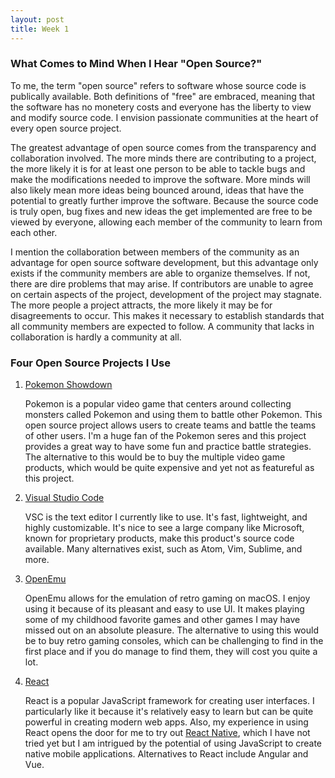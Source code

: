 ```yaml
---
layout: post
title: Week 1
---
```



### What Comes to Mind When I Hear "Open Source?"
To me, the term "open source" refers to software whose source code is publically available. Both definitions of "free" are embraced, meaning that the software has no monetery costs and everyone has the liberty to view and modify source code. I envision passionate communities at the heart of every open source project.

The greatest advantage of open source comes from the transparency and collaboration involved. The more minds there are contributing to a project, the more likely it is for at least one person to be able to tackle bugs and make the modifications needed to improve the software. More minds will also likely mean more ideas being bounced around, ideas that have the potential to greatly further improve the software. Because the source code is truly open, bug fixes and new ideas the get implemented are free to be viewed by everyone, allowing each member of the community to learn from each other.

I mention the collaboration between members of the community as an advantage for open source software development, but this advantage only exists if the community members are able to organize themselves. If not, there are dire problems that may arise. If contributors are unable to agree on certain aspects of the project, development of the project may stagnate. The more people a project attracts, the more likely it may be for disagreements to occur. This makes it necessary to establish standards that all community members are expected to follow. A community that lacks in collaboration is hardly a community at all.

### Four Open Source Projects I Use
1. [Pokemon Showdown](https://github.com/Zarel/Pokemon-Showdown)

    Pokemon is a popular video game that centers around collecting monsters called Pokemon and using them to battle other Pokemon. This open source project allows users to create teams and battle the teams of other users. I'm a huge fan of the Pokemon seres and this project provides a great way to have some fun and practice battle strategies. The alternative to this would be to buy the multiple video game products, which would be quite expensive and yet not as featureful as this project.
    
2. [Visual Studio Code](https://github.com/Microsoft/vscode)

    VSC is the text editor I currently like to use. It's fast, lightweight, and highly customizable. It's nice to see a large company like Microsoft, known for proprietary products, make this product's source code available. Many alternatives exist, such as Atom, Vim, Sublime, and more.

3. [OpenEmu](https://github.com/OpenEmu/OpenEmu)

    OpenEmu allows for the emulation of retro gaming on macOS. I enjoy using it because of its pleasant and easy to use UI. It makes playing some of my childhood favorite games and other games I may have missed out on an absolute pleasure. The alternative to using this would be to buy retro gaming consoles, which can be challenging to find in the first place and if you do manage to find them, they will cost you quite a lot.

4.  [React](https://github.com/facebook/react)

    React is a popular JavaScript framework for creating user interfaces. I particularly like it because it's relatively easy to learn but can be quite powerful in creating modern web apps. Also, my experience in using React opens the door for me to try out [React Native](https://github.com/facebook/react-native), which I have not tried yet but I am intrigued by the potential of using JavaScript to create native mobile applications. Alternatives to React include Angular and Vue.
